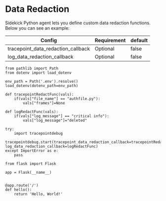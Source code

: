 # Data Redaction

Sidekick Python agent lets you define custom data redaction functions. Below you can see an example:

| Config                                | Requirement | default |
| ------------------------------------- | ----------- | ------- |
| tracepoint\_data\_redaction\_callback | Optional    | false   |
| log\_data\_redaction\_callback        | Optional    | false   |

```
from pathlib import Path
from dotenv import load_dotenv

env_path = Path('.env').resolve()
load_dotenv(dotenv_path=env_path)

def tracepointRedactFunc(vals):
    if(vals["file_name"] == "authfile.py"):
        vals["frames"]=None

def logRedactFunc(vals):
    if(vals["log_message"] == "critical info"):
        vals["log_message"]="deleted"

try:
    import tracepointdebug
    tracepointdebug.start(tracepoint_data_redaction_callback=tracepointRedactFunc, log_data_redaction_callback=logRedactFunc)
except ImportError as e:
    pass

from flask import Flask

app = Flask(__name__)


@app.route('/')
def hello():
    return 'Hello, World!'

```
